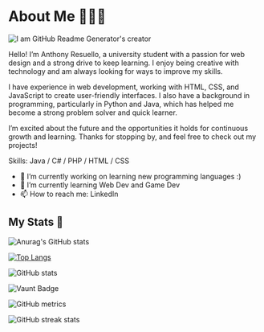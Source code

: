 # About Me 🙋🏻‍♂️
![I am GitHub Readme Generator's creator](https://github.com/user-attachments/assets/3e609bd9-7e8d-4516-814c-6c860d5d5b03)

Hello! I’m Anthony Resuello, a university student with a passion for web design and a strong drive to keep learning. I enjoy being creative with technology and am always looking for ways to improve my skills.

I have experience in web development, working with HTML, CSS, and JavaScript to create user-friendly interfaces. I also have a background in programming, particularly in Python and Java, which has helped me become a strong problem solver and quick learner.

I’m excited about the future and the opportunities it holds for continuous growth and learning. Thanks for stopping by, and feel free to check out my projects!

Skills: Java / C# / PHP / HTML / CSS 

- 🔭 I’m currently working on learning new programming languages :) 
- 🌱 I’m currently learning Web Dev and Game Dev 
- 📫 How to reach me: LinkedIn  

###

## My Stats 🌱

![Anurag's GitHub stats](https://github-readme-stats.vercel.app/api?username=AnthonyResuello&show_icons=true&theme=tokyonight)

[![Top Langs](https://github-readme-stats.vercel.app/api/top-langs/?username=AnthonyResuello)](https://github.com/anuraghazra/github-readme-stats)

![GitHub stats](https://github-readme-stats.vercel.app/api?username=AnthonyResuello&show_icons=true&count_private=true)  

![Vaunt Badge](https://api.vaunt.dev/v1/github/entities/AnthonyResuello/contributions?format=svg&private=true)  

![GitHub metrics](https://metrics.lecoq.io/AnthonyResuello)  

![GitHub streak stats](https://streak-stats.demolab.com/?user=AnthonyResuello)  

